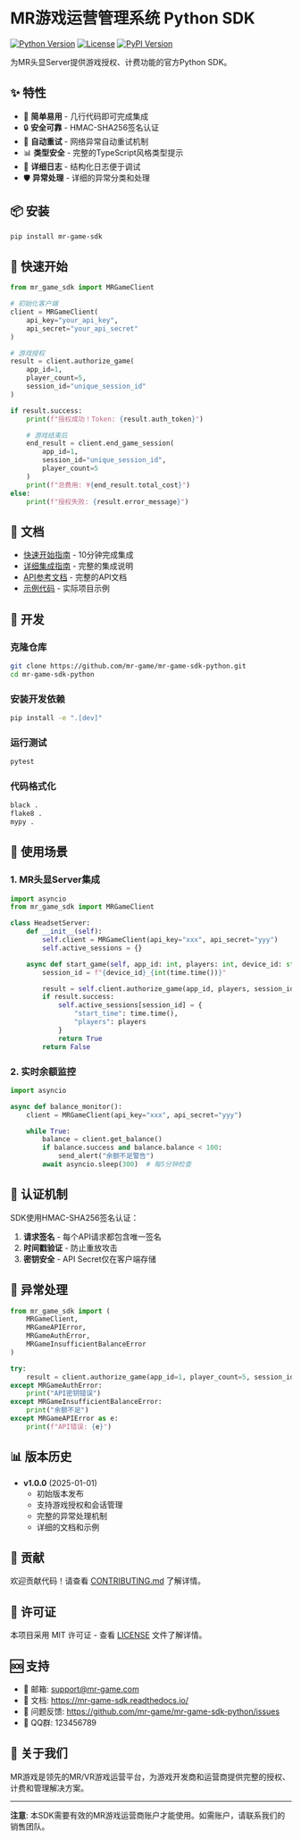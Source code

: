 # MR游戏运营管理系统 Python SDK

[![Python Version](https://img.shields.io/badge/python-3.8+-blue.svg)](https://python.org)
[![License](https://img.shields.io/badge/license-MIT-green.svg)](LICENSE)
[![PyPI Version](https://img.shields.io/badge/pypi-v1.0.0-orange.svg)](https://pypi.org/project/mr-game-sdk/)

为MR头显Server提供游戏授权、计费功能的官方Python SDK。

## ✨ 特性

- 🚀 **简单易用** - 几行代码即可完成集成
- 🔒 **安全可靠** - HMAC-SHA256签名认证
- 🔄 **自动重试** - 网络异常自动重试机制
- 📊 **类型安全** - 完整的TypeScript风格类型提示
- 📝 **详细日志** - 结构化日志便于调试
- 🛡️ **异常处理** - 详细的异常分类和处理

## 📦 安装

```bash
pip install mr-game-sdk
```

## 🚀 快速开始

```python
from mr_game_sdk import MRGameClient

# 初始化客户端
client = MRGameClient(
    api_key="your_api_key",
    api_secret="your_api_secret"
)

# 游戏授权
result = client.authorize_game(
    app_id=1,
    player_count=5,
    session_id="unique_session_id"
)

if result.success:
    print(f"授权成功！Token: {result.auth_token}")

    # 游戏结束后
    end_result = client.end_game_session(
        app_id=1,
        session_id="unique_session_id",
        player_count=5
    )
    print(f"总费用: ¥{end_result.total_cost}")
else:
    print(f"授权失败: {result.error_message}")
```

## 📖 文档

- [快速开始指南](docs/quickstart.md) - 10分钟完成集成
- [详细集成指南](docs/integration_guide.md) - 完整的集成说明
- [API参考文档](https://mr-game-sdk.readthedocs.io/) - 完整的API文档
- [示例代码](examples/) - 实际项目示例

## 🔧 开发

### 克隆仓库

```bash
git clone https://github.com/mr-game/mr-game-sdk-python.git
cd mr-game-sdk-python
```

### 安装开发依赖

```bash
pip install -e ".[dev]"
```

### 运行测试

```bash
pytest
```

### 代码格式化

```bash
black .
flake8 .
mypy .
```

## 🎯 使用场景

### 1. MR头显Server集成

```python
import asyncio
from mr_game_sdk import MRGameClient

class HeadsetServer:
    def __init__(self):
        self.client = MRGameClient(api_key="xxx", api_secret="yyy")
        self.active_sessions = {}

    async def start_game(self, app_id: int, players: int, device_id: str):
        session_id = f"{device_id}_{int(time.time())}"

        result = self.client.authorize_game(app_id, players, session_id)
        if result.success:
            self.active_sessions[session_id] = {
                "start_time": time.time(),
                "players": players
            }
            return True
        return False
```

### 2. 实时余额监控

```python
import asyncio

async def balance_monitor():
    client = MRGameClient(api_key="xxx", api_secret="yyy")

    while True:
        balance = client.get_balance()
        if balance.success and balance.balance < 100:
            send_alert("余额不足警告")
        await asyncio.sleep(300)  # 每5分钟检查
```

## 🔐 认证机制

SDK使用HMAC-SHA256签名认证：

1. **请求签名** - 每个API请求都包含唯一签名
2. **时间戳验证** - 防止重放攻击
3. **密钥安全** - API Secret仅在客户端存储

## 🚨 异常处理

```python
from mr_game_sdk import (
    MRGameClient,
    MRGameAPIError,
    MRGameAuthError,
    MRGameInsufficientBalanceError
)

try:
    result = client.authorize_game(app_id=1, player_count=5, session_id="test")
except MRGameAuthError:
    print("API密钥错误")
except MRGameInsufficientBalanceError:
    print("余额不足")
except MRGameAPIError as e:
    print(f"API错误: {e}")
```

## 📊 版本历史

- **v1.0.0** (2025-01-01)
  - 初始版本发布
  - 支持游戏授权和会话管理
  - 完整的异常处理机制
  - 详细的文档和示例

## 🤝 贡献

欢迎贡献代码！请查看 [CONTRIBUTING.md](CONTRIBUTING.md) 了解详情。

## 📄 许可证

本项目采用 MIT 许可证 - 查看 [LICENSE](LICENSE) 文件了解详情。

## 🆘 支持

- 📧 邮箱: support@mr-game.com
- 📖 文档: https://mr-game-sdk.readthedocs.io/
- 🐛 问题反馈: https://github.com/mr-game/mr-game-sdk-python/issues
- 💬 QQ群: 123456789

## 🏢 关于我们

MR游戏是领先的MR/VR游戏运营平台，为游戏开发商和运营商提供完整的授权、计费和管理解决方案。

---

**注意**: 本SDK需要有效的MR游戏运营商账户才能使用。如需账户，请联系我们的销售团队。